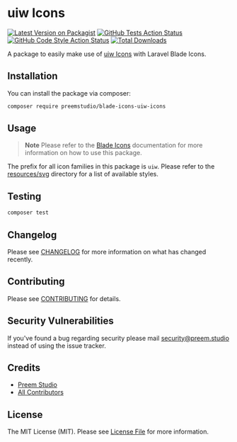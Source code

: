 # uiw Icons

[![Latest Version on Packagist](https://img.shields.io/packagist/v/preemstudio/blade-icons-uiw-icons.svg?style=flat-square)](https://packagist.org/packages/preemstudio/blade-icons-uiw-icons)
[![GitHub Tests Action Status](https://img.shields.io/github/actions/workflow/status/preemstudio/blade-icons-uiw-icons/run-tests.yml?branch=main&label=tests&style=flat-square)](https://github.com/PreemStudio/blade-icons-uiw-icons/actions?query=workflow%3Arun-tests+branch%3Amain)
[![GitHub Code Style Action Status](https://img.shields.io/github/actions/workflow/status/preemstudio/blade-icons-uiw-icons/fix-php-code-style-issues.yml?branch=main&label=code%20style&style=flat-square)](https://github.com/PreemStudio/blade-icons-uiw-icons/actions?query=workflow%3A"Fix+PHP+code+style+issues"+branch%3Amain)
[![Total Downloads](https://img.shields.io/packagist/dt/preemstudio/blade-icons-uiw-icons.svg?style=flat-square)](https://packagist.org/packages/preemstudio/blade-icons-uiw-icons)

A package to easily make use of [uiw Icons](https://github.com/uiwjs/icons) with Laravel Blade Icons.

## Installation

You can install the package via composer:

```bash
composer require preemstudio/blade-icons-uiw-icons
```

## Usage

> **Note**
> Please refer to the [Blade Icons](https://github.com/PreemStudio/blade-icons) documentation for more information on how to use this package.

The prefix for all icon families in this package is `uiw`. Please refer to the [resources/svg](/resources/svg) directory for a list of available styles.

## Testing

```bash
composer test
```

## Changelog

Please see [CHANGELOG](CHANGELOG.md) for more information on what has changed recently.

## Contributing

Please see [CONTRIBUTING](CONTRIBUTING.md) for details.

## Security Vulnerabilities

If you've found a bug regarding security please mail [security@preem.studio](mailto:security@preem.studio) instead of using the issue tracker.

## Credits

- [Preem Studio](https://github.com/PreemStudio)
- [All Contributors](../../contributors)

## License

The MIT License (MIT). Please see [License File](LICENSE.md) for more information.
